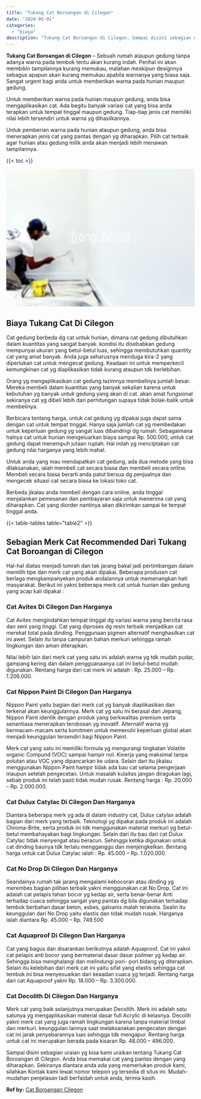 ```yaml
---
title: "Tukang Cat Boroangan di Cilegon"
date: "2024-05-01"
categories: 
  - "biaya"
description: "Tukang Cat Boroangan di Cilegon. Sampai disini sebagian uraian yg bisa kami uraikan tentang Tukang Cat Boroangan di Cilegon. Anda bisa memakai cat yang panta..."
---
```


**Tukang Cat Boroangan di Cilegon** – Sebuah rumah ataupun gedung tanpa adanya warna pada tembok tentu akan kurang indah. Perihal ini akan membikin tampilannya kurang memukau, malahan meskipun designnya sebagus apapun akan kurang memukau apabila warnanya yang biasa saja. Sangat urgent bagi anda untuk memberikan warna pada hunian maupun gedung.

Untuk memberikan warna pada hunian maupun gedung, anda bisa mengaplikasikan cat. Ada begitu banyak variasi cat yang bisa anda terapkan untuk tempat tinggal maupun gedung. Tiap-tiap jenis cat memiliki nilai lebih tersendiri untuk warna yg dihasilkannya.

Untuk pemberian warna pada hunian ataupun gedung, anda bisa menerapkan jenis cat yang pantas dengan yg diharapkan. Pilih cat terbaik agar hunian atau gedung milik anda akan menjadi lebih menawan tampilannya.

{{< toc >}}

![Tukang Cat Boroangan di Cilegon](/images/jasa-cat-murah41.png)

## Biaya Tukang Cat Di Cilegon

Cat gedung berbeda dg cat untuk hunian, dimana cat gedung dibutuhkan dalam kuantitas yang sangat banyak. kondisi itu disebabkan gedung mempunyai ukuran yang betul-betul luas, sehingga membutuhkan quantity cat yang amat banyak. Anda juga seharusnya menduga kira-2 yang diperlukan cat untuk mengecat gedung. Keadaan ini untuk memperkecil kemungkinan cat yg diaplikasikan tidak kurang ataupun tdk berlebihan.

Orang yg mengaplikasikan cat gedung lazimnya membelinya jumlah besar. Mereka membeli dalam kuantitas yang banyak sekalian karena untuk kebutuhan yg banyak untuk gedung yang akan di cat. akan amat fungsional sekiranya cat yg dibeli lebih dari perhitungan supaya tidak bolak-balik untuk membelinya.

Berbicara tentang harga, untuk cat gedung yg dipakai juga dapat sama dengan cat untuk tempat tinggal. Hanya saja jumlah cat yg membedakan untuk keperluan gedung yg sangat luas dibandingi dg rumah. Sebagaimana halnya cat untuk hunian mengeluarkan biaya sampai Rp. 500.000, untuk cat gedung dapat menempuh jutaan rupiah. Hal inilah yg menciptakan cat gedung nilai harganya yang lebih mahal.

Untuk anda yang mau mendapatkan cat gedung, ada dua metode yang bisa dilaksanakan, ialah membeli cat secara biasa dan membeli secara online. Membeli secara biasa berarti anda patut bersua dg penjualnya dan mengecek situasi cat secara biasa ke lokasi toko cat.

Berbeda jikalau anda membeli dengan cara online, anda tinggal menjalankan pemesanan dan pembayaran saja untuk menerima cat yang diharapkan. Cat yang diorder nantinya akan dikirimkan sampai ke tempat tinggal anda.

{{< table-tables table="table2" >}}

## Sebagian Merk Cat Recommended Dari Tukang Cat Boroangan di Cilegon

Hal-hal diatas menjadi lumrah dan tak jarang bakal jadi pertimbangan dalam memilih tipe dan merk cat yang akan dipakai. Beberapa produsen cat berlaga mengkampanyekan produk andalannya untuk memenangkan hati masyarakat. Berikut ini yakni beberapa merk cat untuk hunian dan gedung yang acap kali dipakai :

### Cat Avitex Di Cilegon Dan Harganya

Cat Avitex mengindahkan tempat tinggal dg variasi warna yang bercita rasa dan seni yang tinggi. Cat yang diproses dg resin terbaik menjadikan cat merekat total pada dinding. Penggunaan pigmen alternatif menghasilkan cat ini awet. Selain itu tanpa campuran bahan merkuri sehingga ramah lingkungan dan aman diterapkan.

Nilai lebih lain dari merk cat yang satu ini adalah warna yg tdk mudah pudar, gampang kering dan dalam pengguanaanya cat ini betul-betul mudah digunakan. Rentang harga dari cat merk ini adalah : Rp. 25.000 – Rp. 1.206.000.

### Cat Nippon Paint Di Cilegon Dan Harganya

Nippon Paint yaitu bagian dari merk cat yg banyak diaplikasikan dan terkenal akan keunggulannya. Merk cat yg satu ini berasal dari Jepang, Nippon Paint identik dengan produk yang berkwalitas premium serta senantiasa menerapkan terobosan yg inovatif. Alternatif warna yg bermacam-macam serta komitmen untuk memenuhi keperluan global akan menjadi keunggulan tersendiri bagi Nippon Paint.

Merk cat yang satu ini memiliki formula yg mengurangi tingkatan Volatile organic Compund (VOC) sampai hampir nol. Kinerja yang maksimal tanpa polutan atau VOC yang dipancarkan ke udara. Selain dari itu jikalau menggunakan Nippon Paint hampir tidak ada bau cat selama pengerjaan maupun setelah pengecetan. Untuk masalah kulaitas jangan diragukan lagi, sebab produk ini telah pasti tidak mudah rusak. Rentang harga : Rp. 20.000 – Rp. 2.000.000.

### Cat Dulux Catylac Di Cilegon Dan Harganya

Diantara beberapa merk yg ada di dalam industry cat, Dulux catylax adalah bagian dari merk yang terbaik. Teknologi yg dipakai pada produk ini adalah Chroma-Brite, serta produk ini tdk menggunakan material merkuri yg betul-betul membahayakan bagi lingkungan. Selain dari itu bau dari cat Dulux Catylac tidak menyengat atau beracun. Sehingga ketika digunakan untuk cat dinding baunya tdk terlalu mengganggu dan menjengkelkan. Bentang harga untuk cat Dulux Catylac ialah : Rp. 45.000 – Rp. 1.020.000.

### Cat No Drop Di Cilegon Dan Harganya

Seandainya rumah tak jarang mengalami kebocoran atau dinding yg merembes bagian pilihan terbaik yakni menggunakan cat No Drop. Cat ini adalah cat pelapis tahan bocor yg kedap air, serta benar-benar Anti terhadap cuaca sehingga sangat yang pantas dg bila digunakan terhadap tembok berbahan dasar beton, asbes, galvanis malah terakota. Sealin itu keunggulan dari No Drop yaitu elastis dan tidak mudah rusak. Harganya ialah diantara Rp. 45.000 – Rp. 749.500

### Cat Aquaproof Di Cilegon Dan Harganya

Cat yang bagus dan disarankan berikutnya adalah Aquaproof. Cat ini yakni cat pelapis anti bocor yang bermaterial dasar dasar polimer yg kedap air. Sehingga bisa menghalangi dan melindungi pori- pori bidang yg diterapkan. Selain itu kelebihan dari merk cat ini yaitu sifat yang elastis sehingga cat tembok ini bisa menyesuaikan dari keaadan cuaca yg terjadi. Rentang harga dari cat Aquaproof yakni Rp. 18.000 – Rp. 3.300.000.

### Cat Decolith Di Cilegon Dan Harganya

Merk cat yang baik selanjutnya merupakan Decolith. Merk ini adalah satu satunya yg mengaplikasikan material dasar full Acrylic di kelasnya. Decolih yakni merk cat yang juga ramah lingkungan karena tanpa material timbal dan merkuri. keunggulan lainnya saat melaksanakan pengecatan dengan cat ini jarak penyebarannya luas sehingga tdk mengapur. Rentang harga untuk cat ini merupakan berada pada kisaran Rp. 48.000 – 496.000.

Sampai disini sebagian uraian yg bisa kami uraikan tentang Tukang Cat Boroangan di Cilegon. Anda bisa memakai cat yang pantas dengan yang diharapkan. Sekiranya diantara anda ada yang memerlukan produk kami, silahkan Kontak kami lewat nomor telepon yg tersedia di situs ini. Mudah-mudahan penjelasan tadi berfaidah untuk anda, terima kasih.

**Ref by:** [Cat Boroangan Cilegon](https://id.wikipedia.org/wiki/Cat)
